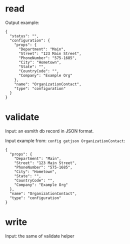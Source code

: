 # read

Output example:
```
{
  "status": "",
  "configuration": {
    "props": {
      "Department": "Main",
      "Street": "123 Main Street",
      "PhoneNumber": "575-1685",
      "City": "Hometown",
      "State": "",
      "CountryCode": "",
      "Company": "Example Org"
    },
    "name": "OrganizationContact",
    "type": "configuration"
  }
}
```

# validate

Input: an esmith db record in JSON format.

Input example from: `config getjson OrganizationContact`:
```
{
  "props": {
    "Department": "Main",
    "Street": "123 Main Street",
    "PhoneNumber": "575-1685",
    "City": "Hometown",
    "State": "",
    "CountryCode": "",
    "Company": "Example Org"
  },
  "name": "OrganizationContact",
  "type": "configuration"
}
```

# write

Input: the same of validate helper
